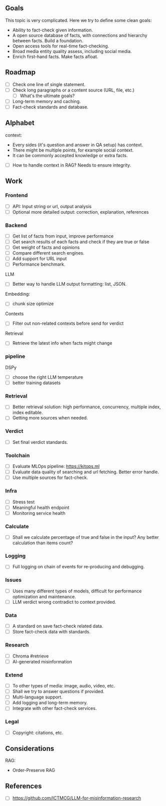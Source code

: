 ## Goals
This topic is very complicated. Here we try to define some clean goals:
- Ability to fact-check given information.
- A open source database of facts, with connections and hierarchy between facts. Build a foundation.
- Open access tools for real-time fact-checking.
- Broad media entity quality assess, including social media.
- Enrich first-hand facts. Make facts afloat.

## Roadmap
- [ ] Check one line of single statement.
- [ ] Check long paragraphs or a content source (URL, file, etc.)
  - [ ] What's the ultimate goals?
- [ ] Long-term memory and caching.
- [ ] Fact-check standards and database.

## Alphabet
context:
  - Every sides (it's question and answer in QA setup) has context.
  - There might be multiple points, for example social context.
  - It can be commonly accepted knowledge or extra facts.

- [ ] How to handle context in RAG? Needs to ensure integrity.

## Work
### Frontend
- [ ] API: Input string or url, output analysis
- [ ] Optional more detailed output: correction, explanation, references

### Backend
- [ ] Get list of facts from input, improve performance
- [ ] Get search results of each facts and check if they are true or false
- [ ] Get weight of facts and opinions
- [ ] Compare different search engines.
- [ ] Add support for URL input
- [ ] Performance benchmark.

LLM
- [ ] Better way to handle LLM output formatting: list, JSON.

Embedding:
- [ ] chunk size optimize

Contexts
- [ ] Filter out non-related contexts before send for verdict

Retrieval
- [ ] Retrieve the latest info when facts might change

### pipeline
DSPy
  - [ ] choose the right LLM temperature
  - [ ] better training datasets

### Retrieval
- [ ] Better retrieval solution: high performance, concurrency, multiple index, index editable.
- [ ] Getting more sources when needed.

### Verdict
- [ ] Set final verdict standards.

### Toolchain
- [ ] Evaluate MLOps pipeline: https://kitops.ml
- [ ] Evaluate data quality of searching and url fetching. Better error handle.
- [ ] Use multiple sources for fact-check.

### Infra
- [ ] Stress test
- [ ] Meaningful health endpoint
- [ ] Monitoring service health

### Calculate
- [ ] Shall we calculate percentage of true and false in the input? Any better calculation than items count?

### Logging
- [ ] Full logging on chain of events for re-producing and debugging.

### Issues
- [ ] Uses many different types of models, difficult for performance optimization and maintenance.
- [ ] LLM verdict wrong contradict to context provided.

### Data
- [ ] A standard on save fact-check related data.
- [ ] Store fact-check data with standards.

### Research
- [ ] Chroma #retrieve
- [ ] AI-generated misinformation

### Extend 
- [ ] To other types of media: image, audio, video, etc.
- [ ] Shall we try to answer questions if provided.
- [ ] Multi-language support.
- [ ] Add logging and long-term memory.
- [ ] Integrate with other fact-check services.
 
### Legal
- [ ] Copyright: citations, etc.

## Considerations
RAG:
  - Order-Preserve RAG

## References
- [ ] https://github.com/ICTMCG/LLM-for-misinformation-research